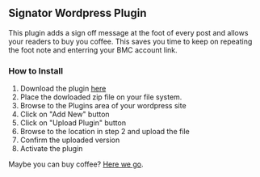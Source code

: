 ## Signator Wordpress Plugin
This plugin adds a sign off message at the foot of every post and allows your readers to buy you coffee. This saves you time to keep on repeating the foot note and enterring your BMC account link.

### How to Install
1.  Download the plugin [here](https://github.com/gichure/signator/releases/tag/1.0.0)  
2.  Place the dowloaded zip file on your file system.  
3.  Browse to the Plugins area of your wordpress site
4.  Click on "Add New" button
5.  Click on "Upload Plugin" button
6.  Browse to the location in step 2 and upload the file
7.  Confirm the uploaded version
8.  Activate the plugin  


Maybe you can buy coffee? [Here we go](https://buymeacoffee.com/gichure).
